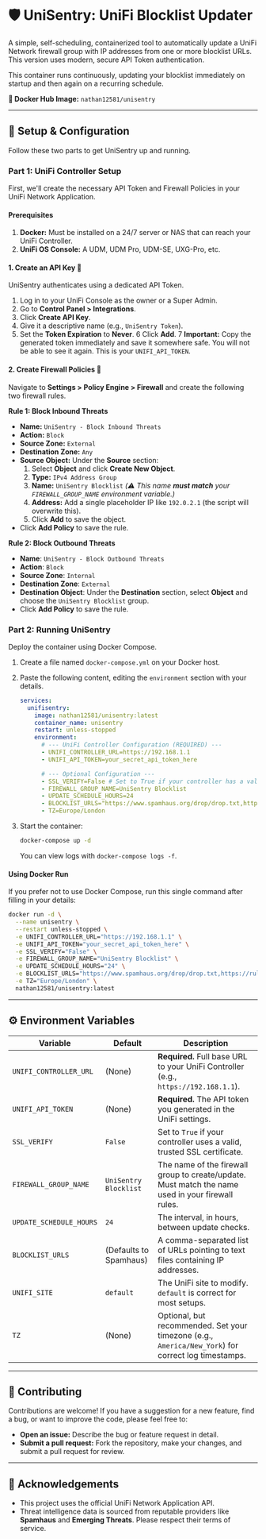 # 🛡️ UniSentry: UniFi Blocklist Updater

A simple, self-scheduling, containerized tool to automatically update a UniFi Network firewall group with IP addresses from one or more blocklist URLs. This version uses modern, secure API Token authentication.

This container runs continuously, updating your blocklist immediately on startup and then again on a recurring schedule.

**🐳 Docker Hub Image:** `nathan12581/unisentry`

---

## 🚀 Setup & Configuration

Follow these two parts to get UniSentry up and running.

### Part 1: UniFi Controller Setup

First, we'll create the necessary API Token and Firewall Policies in your UniFi Network Application.

#### Prerequisites
1.  **Docker:** Must be installed on a 24/7 server or NAS that can reach your UniFi Controller.
2.  **UniFi OS Console:** A UDM, UDM Pro, UDM-SE, UXG-Pro, etc.

#### 1. Create an API Key 🔑
UniSentry authenticates using a dedicated API Token.

1.  Log in to your UniFi Console as the owner or a Super Admin.
2.  Go to **Control Panel > Integrations**.
3.  Click **Create API Key**.
4.  Give it a descriptive name (e.g., `UniSentry Token`).
5.  Set the **Token Expiration** to **Never**.
6  Click **Add**.
7  **Important:** Copy the generated token immediately and save it somewhere safe. You will not be able to see it again. This is your `UNIFI_API_TOKEN`.

#### 2. Create Firewall Policies 🚦
Navigate to **Settings > Policy Engine > Firewall** and create the following two firewall rules.

**Rule 1: Block Inbound Threats**
-   **Name:** `UniSentry - Block Inbound Threats`
-   **Action:** `Block`
-   **Source Zone:** `External`
-   **Destination Zone:** `Any`
-   **Source Object:** Under the **Source** section:
    1.  Select **Object** and click **Create New Object**.
    2.  **Type:** `IPv4 Address Group`
    3.  **Name:** `UniSentry Blocklist`  *(⚠️ This name **must match** your `FIREWALL_GROUP_NAME` environment variable.)*
    4.  **Address:** Add a single placeholder IP like `192.0.2.1` (the script will overwrite this).
    5.  Click **Add** to save the object.
-   Click **Add Policy** to save the rule.

**Rule 2: Block Outbound Threats**
-   **Name**: `UniSentry - Block Outbound Threats`
-   **Action**: `Block`
-   **Source Zone**: `Internal`
-   **Destination Zone**: `External`
-   **Destination Object**: Under the **Destination** section, select **Object** and choose the `UniSentry Blocklist` group.
-   Click **Add Policy** to save the rule.

### Part 2: Running UniSentry

Deploy the container using Docker Compose.

1.  Create a file named `docker-compose.yml` on your Docker host.
2.  Paste the following content, editing the `environment` section with your details.

    ```yaml
    services:
      unifisentry:
        image: nathan12581/unisentry:latest
        container_name: unisentry
        restart: unless-stopped
        environment:
          # --- UniFi Controller Configuration (REQUIRED) ---
          - UNIFI_CONTROLLER_URL=https://192.168.1.1
          - UNIFI_API_TOKEN=your_secret_api_token_here

          # --- Optional Configuration ---
          - SSL_VERIFY=False # Set to True if your controller has a valid SSL certificate
          - FIREWALL_GROUP_NAME=UniSentry Blocklist
          - UPDATE_SCHEDULE_HOURS=24
          - BLOCKLIST_URLS="https://www.spamhaus.org/drop/drop.txt,https://rules.emergingthreats.net/fwrules/emerging-Block-IPs.txt"
          - TZ=Europe/London
    ```
3.  Start the container:
    ```bash
    docker-compose up -d
    ```
    You can view logs with `docker-compose logs -f`.

#### Using Docker Run
If you prefer not to use Docker Compose, run this single command after filling in your details:
```bash
docker run -d \
  --name unisentry \
  --restart unless-stopped \
  -e UNIFI_CONTROLLER_URL="https://192.168.1.1" \
  -e UNIFI_API_TOKEN="your_secret_api_token_here" \
  -e SSL_VERIFY="False" \
  -e FIREWALL_GROUP_NAME="UniSentry Blocklist" \
  -e UPDATE_SCHEDULE_HOURS="24" \
  -e BLOCKLIST_URLS="https://www.spamhaus.org/drop/drop.txt,https://rules.emergingthreats.net/fwrules/emerging-Block-IPs.txt" \
  -e TZ="Europe/London" \
  nathan12581/unisentry:latest
  ```

---

## ⚙️ Environment Variables

| Variable                | Default                               | Description                                                                                             |
| ----------------------- | ------------------------------------- | ------------------------------------------------------------------------------------------------------- |
| `UNIFI_CONTROLLER_URL`  | (None)                                | **Required.** Full base URL to your UniFi Controller (e.g., `https://192.168.1.1`).                      |
| `UNIFI_API_TOKEN`       | (None)                                | **Required.** The API token you generated in the UniFi settings.                                          |
| `SSL_VERIFY`            | `False`                               | Set to `True` if your controller uses a valid, trusted SSL certificate.                                   |
| `FIREWALL_GROUP_NAME`   | `UniSentry Blocklist`                 | The name of the firewall group to create/update. Must match the name used in your firewall rules.       |
| `UPDATE_SCHEDULE_HOURS` | `24`                                  | The interval, in hours, between update checks.                                                          |
| `BLOCKLIST_URLS`        | (Defaults to Spamhaus)                | A comma-separated list of URLs pointing to text files containing IP addresses.                          |
| `UNIFI_SITE`            | `default`                             | The UniFi site to modify. `default` is correct for most setups.                                         |
| `TZ`                    | (None)                                | Optional, but recommended. Set your timezone (e.g., `America/New_York`) for correct log timestamps. |

---

## 🤝 Contributing

Contributions are welcome! If you have a suggestion for a new feature, find a bug, or want to improve the code, please feel free to:

-   **Open an issue:** Describe the bug or feature request in detail.
-   **Submit a pull request:** Fork the repository, make your changes, and submit a pull request for review.

---

## 🙏 Acknowledgements

-   This project uses the official UniFi Network Application API.
-   Threat intelligence data is sourced from reputable providers like **Spamhaus** and **Emerging Threats**. Please respect their terms of service.